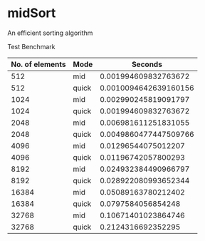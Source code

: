 # midSort
An efficient sorting algorithm

Test Benchmark

| No. of elements | Mode | Seconds |
| --------------- | ---- | ------- |
| 512 |mid| 0.001994609832763672 |
| 512 |quick| 0.0010094642639160156 |
| 1024 |mid| 0.002990245819091797 |
| 1024 |quick| 0.001994609832763672 |
| 2048 |mid| 0.006981611251831055 |
| 2048 |quick| 0.0049860477447509766 |
| 4096 |mid| 0.01296544075012207 |
| 4096 |quick| 0.01196742057800293 |
| 8192 |mid| 0.024932384490966797 |
| 8192 |quick| 0.028922080993652344 |
| 16384 |mid| 0.05089163780212402 |
| 16384 |quick| 0.0797584056854248 |
| 32768 |mid| 0.10671401023864746 |
| 32768 |quick| 0.2124316692352295 |
